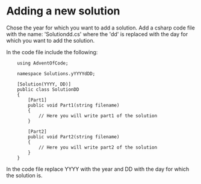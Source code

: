 # Adding a new solution
Chose the year for which you want to add a solution.
Add a csharp code file with the name: 'Solutiondd.cs' where the 'dd' is replaced with the day for which you want to add the solution.

In the code file include the following:

```
    using AdventOfCode;

    namespace Solutions.yYYYYdDD;

    [Solution(YYYY, DD)]
    public class SolutionDD
    {
        [Part1]
        public void Part1(string filename)
        {
            // Here you will write part1 of the solution
        }

        [Part2]
        public void Part2(string filename)
        {
            // Here you will write part2 of the solution
        }
    }
```

In the code file replace YYYY with the year and DD with the day for which the solution is.